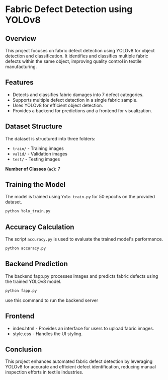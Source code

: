 # Fabric Defect Detection using YOLOv8

## Overview
This project focuses on fabric defect detection using YOLOv8 for object detection and classification. It identifies and classifies multiple fabric defects within the same object, improving quality control in textile manufacturing.

## Features
- Detects and classifies fabric damages into 7 defect categories.
- Supports multiple defect detection in a single fabric sample.
- Uses YOLOv8 for efficient object detection.
- Provides a backend for predictions and a frontend for visualization.

## Dataset Structure
The dataset is structured into three folders:
- `train/` - Training images
- `valid/` - Validation images
- `test/` - Testing images

**Number of Classes (`nc`):** 7

## Training the Model
The model is trained using `Yolo_train.py` for 50 epochs on the provided dataset.
```bash
python Yolo_train.py
```

## Accuracy Calculation
The script `accuracy.py` is used to evaluate the trained model's performance.
```bash
python accuracy.py
```

## Backend Prediction
The backend fapp.py processes images and predicts fabric defects using the trained YOLOv8 model.
```bash
python fapp.py
```
use this command to run the backend server

## Frontend
* index.html - Provides an interface for users to upload fabric images.
* style.css - Handles the UI styling.

## Conclusion
This project enhances automated fabric defect detection by leveraging YOLOv8 for accurate and efficient defect identification, reducing manual inspection efforts in textile industries.

